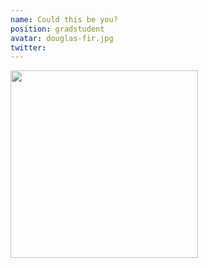 ```yaml
---
name: Could this be you?
position: gradstudent
avatar: douglas-fir.jpg
twitter: 
---
```


<img width="300" src="{{site.baseurl}}/images/people/{{page.avatar}}" data-action="zoom">

